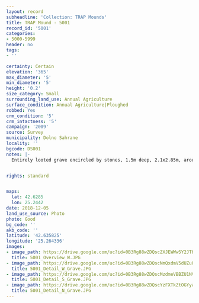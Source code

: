 ```yaml
---
layout: record
subheadline: 'Collection: TRAP Mounds'
title: TRAP Mound - 5001
record_id: '5001'
categories:
- 5000-5999
header: no
tags:
- ''

certainty: Certain
elevation: '365'
max_diameter: '5'
min_diameter: '5'
height: '0.2'
size_category: Small
surrounding_land_use: Annual Agriculture
surface_condition: Annual Agriculture|Ploughed
robbed: Yes
crm_condition: '5'
crm_intactness: '5'
campaign: '2009'
source: Survey
municipality: Dolno Sahrane
locality: ''
bgcode: DS001
notes: |-
  Entirely looted grave encircled by stones, 1.5m deep, 2.1x2.85m, around the grave several large stones (ca 15 m circle around), soil from grave around.


rights: standard


maps:
  lat: 42.6285
  lon: 25.2442
date: 2018-12-05
land_use_source: Photo
photo: Good
bg_code: ''
akb_code: ''
latitude: '42.635825'
longitude: '25.264336'
images:
- image_path: https://drive.google.com/uc?id=0B3Rg88wZDQscZXJEWWw5Y2JTbGM
  title: 5001_Overview_W.JPG
- image_path: https://drive.google.com/uc?id=0B3Rg88wZDQscNmQxdmV5dUZuUmc
  title: 5001_Detail_W_Grave.JPG
- image_path: https://drive.google.com/uc?id=0B3Rg88wZDQscMzdmeVBBZU1NVmc
  title: 5001_Detail_S_Grave.JPG
- image_path: https://drive.google.com/uc?id=0B3Rg88wZDQscYzFXTkZtOGYyalE
  title: 5001_Detail_N_Grave.JPG
---
```

